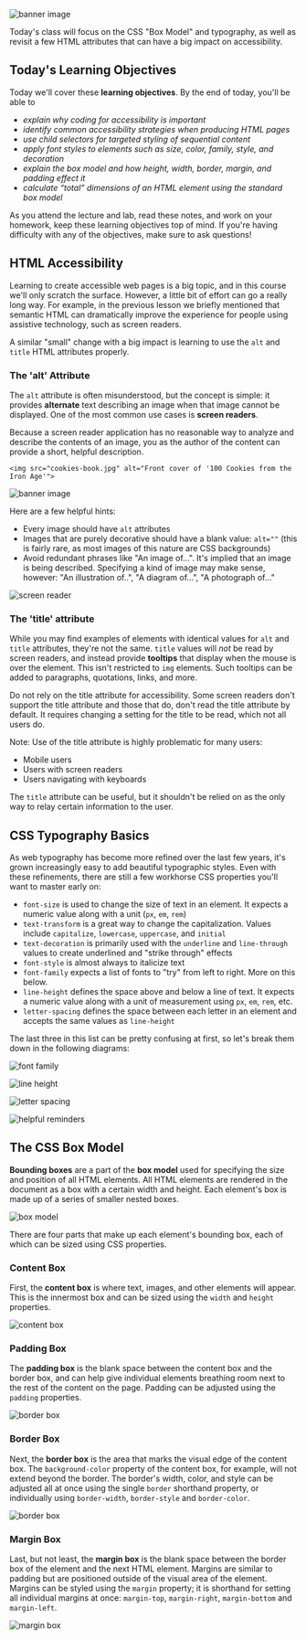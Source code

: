 ![banner image](./images/day-2-img-1.png)

Today's class will focus on the CSS "Box Model" and typography, as well as revisit a few HTML attributes that can have a big impact on accessibility.

## Today's Learning Objectives

Today we'll cover these **learning objectives**. By the end of today, you'll be able to

* *explain why coding for accessibility is important*
* *identify common accessibility strategies when producing HTML pages*
* *use child selectors for targeted styling of sequential content*
* *apply font styles to elements such as size, color, family, style, and decoration*
* *explain the box model and how height, width, border, margin, and padding effect it*
* *calculate “total” dimensions of an HTML element using the standard box model*

As you attend the lecture and lab, read these notes, and work on your homework, keep these learning objectives top of mind. If you're having difficulty with any of the objectives, make sure to ask questions!

## HTML Accessibility

Learning to create accessible web pages is a big topic, and in this course we'll only scratch the surface. However, a little bit of effort can go a really long way. For example, in the previous lesson we briefly mentioned that semantic HTML can dramatically improve the experience for people using assistive technology, such as screen readers.

A similar "small" change with a big impact is learning to use the `alt` and `title` HTML attributes properly.

### The 'alt' Attribute

The `alt` attribute is often misunderstood, but the concept is simple: it provides **alternate** text describing an image when that image cannot be displayed. One of the most common use cases is **screen readers**.

Because a screen reader application has no reasonable way to analyze and describe the contents of an image, you as the author of the content can provide a short, helpful description.
```
<img src="cookies-book.jpg" alt="Front cover of '100 Cookies from the Iron Age'">
```
![banner image](./images/day-2-img-2.png)

Here are a few helpful hints:

* Every image should have `alt` attributes
* Images that are purely decorative should have a blank value: `alt=""` (this is fairly rare, as most images of this nature are CSS backgrounds)
* Avoid redundant phrases like "An image of...". It's implied that an image is being described. Specifying a kind of image may make sense, however: "An illustration of..", "A diagram of...", "A photograph of..."

![screen reader](./images/day-2-img-7.png)

### The 'title' attribute

While you may find examples of elements with identical values for `alt` and `title` attributes, they're not the same. `title` values will *not* be read by screen readers, and instead provide **tooltips** that display when the mouse is over the element. This isn't restricted to `img` elements. Such tooltips can be added to paragraphs, quotations, links, and more.

Do not rely on the title attribute for accessibility. Some screen readers don't support the title attribute and those that do, don't read the title attribute by default. It requires changing a setting for the title to be read, which not all users do.

Note: Use of the title attribute is highly problematic for many users:

* Mobile users
* Users with screen readers
* Users navigating with keyboards

The `title` attribute can be useful, but it shouldn't be relied on as the only way to relay certain information to the user.

## CSS Typography Basics

As web typography has become more refined over the last few years, it's grown increasingly easy to add beautiful typographic styles. Even with these refinements, there are still a few workhorse CSS properties you'll want to master early on:

* `font-size` is used to change the size of text in an element. It expects a numeric value along with a unit (`px`, `em`, `rem`)
* `text-transform` is a great way to change the capitalization. Values include `capitalize`, `lowercase`, `uppercase`, and `initial`
* `text-decoration` is primarily used with the `underline` and `line-through` values to create underlined and "strike through" effects
* `font-style` is almost always to italicize text
* `font-family` expects a list of fonts to "try" from left to right. More on this below.
* `line-height` defines the space above and below a line of text. It expects a numeric value along with a unit of measurement using `px`, `em`, `rem`, etc.
* `letter-spacing` defines the space between each letter in an element and accepts the same values as `line-height`

The last three in this list can be pretty confusing at first, so let's break them down in the following diagrams:

![font family](./images/day-2-img-3.png)

![line height](./images/day-2-img-4.png)

![letter spacing](./images/day-2-img-5.png)

![helpful reminders](./images/day-2-img-8.png)

## The CSS Box Model

**Bounding boxes** are a part of the **box model** used for specifying the size and position of all HTML elements. All HTML elements are rendered in the document as a box with a certain width and height. Each element's box is made up of a series of smaller nested boxes.

![box model](./images/day-2-img-6.jpg)

There are four parts that make up each element's bounding box, each of which can be sized using CSS properties.

### Content Box

First, the **content box** is where text, images, and other elements will appear. This is the innermost box and can be sized using the `width` and `height` properties.

![content box](./images/day-2-img-9.png)

### Padding Box

The **padding box** is the blank space between the content box and the border box, and can help give individual elements breathing room next to the rest of the content on the page. Padding can be adjusted using the `padding` properties.

![border box](./images/day-2-img-10.png)

### Border Box

Next, the **border box** is the area that marks the visual edge of the content box. The `background-color` property of the content box, for example, will not extend beyond the border. The border's width, color, and style can be adjusted all at once using the single `border` shorthand property, or individually using `border-width`, `border-style` and `border-color`.

![border box](./images/day-2-img-11.png)

### Margin Box

Last, but not least, the **margin box** is the blank space between the border box of the element and the next HTML element. Margins are similar to padding but are positioned outside of the visual area of the element. Margins can be styled using the `margin` property; it is shorthand for setting all individual margins at once: `margin-top`, `margin-right`, `margin-bottom` and `margin-left`.

![margin box](./images/day-2-img-12.png)
